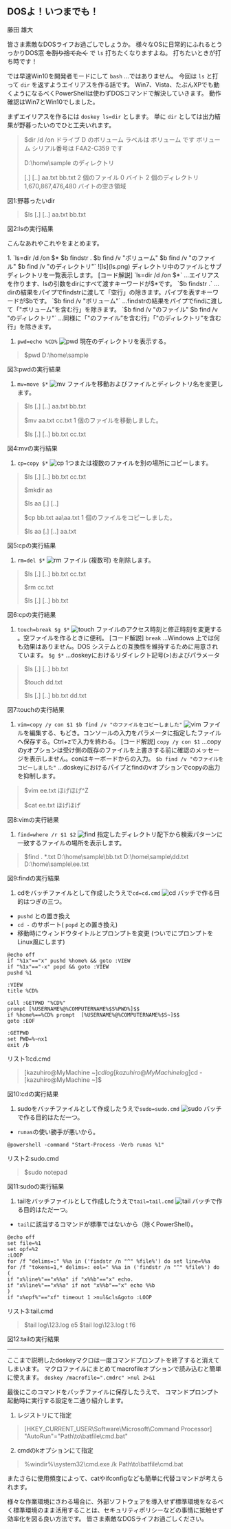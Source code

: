 ## DOSよ！いつまでも！
<p class="author">藤田 雄大</p>

皆さま素敵なDOSライフお過ごしでしょうか。
様々なOSに日常的にふれるとうっかりDOS窓 ~~を割り捨てたく~~ で `ls` 打ちたくなりますよね。
打ちたいときが打ち時です！

では早速Win10を開発者モードにして `bash` …ではありません。
今回は `ls` と打って `dir` を返すようエイリアスを作る話です。
Win7、Vista、たぶんXPでも動くようになるべくPowerShellは使わずDOSコマンドで解決していきます。
動作確認はWin7とWin10でしました。

まずエイリアスを作るには `doskey ls=dir` とします。
単に `dir` としては出力結果が野暮ったいのでひと工夫いれます。

> $dir /d /on
>  ドライブ D のボリューム ラベルは ボリューム です
>  ボリューム シリアル番号は F4A2-C359 です
> 
>  D:\home\sample のディレクトリ
> 
> [.]      [..]     aa.txt   bb.txt
>                2 個のファイル                   0 バイト
>                2 個のディレクトリ  1,670,867,476,480 バイトの空き領域

図1:野暮ったいdir

> $ls
> [.]      [..]     aa.txt   bb.txt

図2:lsの実行結果

こんなあれやこれやをまとめます。
<div class="new-page"></div>
1. `ls=dir /d /on $* $b findstr . $b find /v "ボリューム" $b find /v "のファイル" $b find /v "のディレクトリ"` ![ls](ls.png)
ディレクトリ中のファイルとサブディレクトリを一覧表示します。
[コード解説]
`ls=dir /d /on $*` …エイリアスを作ります、lsの引数をdirにすべて渡すキーワードが$*です。
`$b findstr .` …dirの結果をパイプでfindstrに渡して「空行」の除きます。パイプを表すキーワードが$bです。
`$b find /v "ボリューム"` …findstrの結果をパイプでfindに渡して「"ボリューム”を含む行」を除きます。
`$b find /v "のファイル" $b find /v "のディレクトリ"` …同様に「"のファイル”を含む行」「"のディレクトリ”を含む行」を除きます。

1. `pwd=echo %CD%` ![pwd](/assets/pwd.png)
現在のディレクトリを表示する。
> $pwd
> D:\home\sample

 図3:pwdの実行結果

1. `mv=move $*` ![mv](/assets/mv.png)
ファイルを移動およびファイルとディレクトリ名を変更します。
> $ls
> [.]      [..]     aa.txt   bb.txt
> 
> $mv aa.txt cc.txt
>         1 個のファイルを移動しました。
> 
> $ls
> [.]      [..]     bb.txt   cc.txt

 図4:mvの実行結果

1. `cp=copy $*` ![cp](/assets/cp.png)
1つまたは複数のファイルを別の場所にコピーします。
> $ls
> [.]      [..]     bb.txt   cc.txt
> 
> $mkdir aa
> 
> $ls aa
> [.]  [..]
> 
> $cp bb.txt aa\aa.txt
>         1 個のファイルをコピーしました。
> 
> $ls aa
> [.]      [..]     aa.txt

 図5:cpの実行結果

1. `rm=del $*` ![rm](/assets/rm.png)
ファイル (複数可) を削除します。
> $ls
> [.]      [..]     bb.txt   cc.txt
> 
> $rm cc.txt
> 
> $ls
> [.]      [..]     bb.txt

 図6:cpの実行結果

1. `touch=break $g $*` ![touch](/assets/touch.png)
ファイルのアクセス時刻と修正時刻を変更する 。空ファイルを作るときに便利。
[コード解説]
`break` …Windows 上では何も効果はありません。DOS システムとの互換性を維持するために用意されています。
`$g $*` …doskeyにおけるリダイレクト記号(>)およびパラメータ
> $ls
> [.]      [..]     bb.txt
>  
> $touch dd.txt
>  
> $ls
> [.]      [..]     bb.txt   dd.txt

 図7:touchの実行結果

1. `vim=copy /y con $1 $b find /v "のファイルをコピーしました"` ![vim](/assets/vim.png)
ファイルを編集する、もどき。コンソールの入力をパラメータに指定したファイルへ保存する。Ctrl+zで入力を終わる。
[コード解説]
`copy /y con $1` …copyのyオプションは受け側の既存のファイルを上書きする前に確認のメッセージを表示しません。conはキーボードからの入力。
`$b find /v "のファイルをコピーしました"` …doskeyにおけるパイプとfindのvオプションでcopyの出力を抑制します。
> $vim ee.txt
> ほげほげ^Z
> 
> $cat ee.txt
> ほげほげ

 図8:vimの実行結果

1. `find=where /r $1 $2` ![find](/assets/find.png)
指定したディレクトリ配下から検索パターンに一致するファイルの場所を表示します。
> $find . *.txt
> D:\home\sample\bb.txt
> D:\home\sample\dd.txt
> D:\home\sample\ee.txt

 図9:findの実行結果

1. cdをバッチファイルとして作成したうえで`cd=cd.cmd` ![cd](/assets/cd.png)
バッチで作る目的はつぎの三つ。
 - `pushd` との置き換え
 - `cd -` のサポート( `popd` との置き換え)
 - 移動時にウィンドウタイトルとプロンプトを変更
 (ついでにプロンプトをLinux風にします)

 ```
 @echo off
 if "%1x"=="x" pushd %home% && goto :VIEW
 if "%1x"=="-x" popd && goto :VIEW
 pushd %1
 
 :VIEW
 title %CD%
 
 call :GETPWD "%CD%"
 prompt [%USERNAME%@%COMPUTERNAME%$S%PWD%]$$
 if %home%==%CD% prompt  [%USERNAME%@%COMPUTERNAME%$S~]$$
 goto :EOF
 
 :GETPWD
 set PWD=%~nx1
 exit /b
 ```

 リスト1:cd.cmd
> [kazuhiro@MyMachine ~]$cd log
> [kazuhiro@MyMachine log]$cd -
> [kazuhiro@MyMachine ~]$

 図10:cdの実行結果

1. sudoをバッチファイルとして作成したうえで`sudo=sudo.cmd` ![sudo](/assets/sudo.png)
バッチで作る目的はただ一つ。
 - `runas`の使い勝手が悪いから。

 ```
 @powershell -command "Start-Process -Verb runas %1"
 ```

 リスト2:sudo.cmd
> $sudo notepad

 図11:sudoの実行結果

1. tailをバッチファイルとして作成したうえで`tail=tail.cmd` ![tail](/assets/tail.png)
バッチで作る目的はただ一つ。
 - `tail`に該当するコマンドが標準ではないから（除くPowerShell）。

 ```
 @echo off
 set file=%1
 set opf=%2
 :LOOP
 for /f "delims=:" %%a in ('findstr /n "^" %file%') do set line=%%a
 for /f "tokens=1,* delims=: eol=" %%a in ('findstr /n "^" %file%') do (
 if "x%line%"=="x%%a" if "x%%b"=="x" echo.
 if "x%line%"=="x%%a" if not "x%%b"=="x" echo %%b
 )
 if "x%opf%"=="xf" timeout 1 >nul&cls&goto :LOOP
 ```

 リスト3:tail.cmd
> $tail log\123.log
> e5
> $tail log\123.log t
> f6

 図12:tailの実行結果

---

ここまで説明したdoskeyマクロは一度コマンドプロンプトを終了すると消えてしまいます。
マクロファイルにまとめてmacrofileオプションで読み込むと簡単に使えます。
`doskey /macrofile=".cmdrc" >nul 2>&1` 

最後にこのコマンドをバッチファイルに保存したうえで、
コマンドプロンプト起動時に実行する設定を二通り紹介します。

1. レジストリにて指定
> [HKEY_CURRENT_USER\Software\Microsoft\Command Processor]
> "AutoRun"="Path\\to\\batfile\\cmd.bat"

2. cmdのkオプションにて指定
> %windir%\system32\cmd.exe /k Path\to\batfile\cmd.bat

またさらに使用頻度によって、catやifconfigなども簡単に代替コマンドが考えられます。

様々な作業環境にさわる場合に、外部ソフトウェアを導入せず標準環境をなるべく標準環境のまま活用することは、セキュリティポリシーなどの事情に抵触せず効率化を図る良い方法です。
皆さま素敵なDOSライフお過ごしください。
